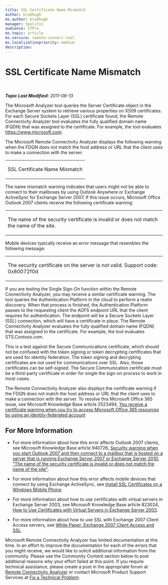 ```yaml
---
title: SSL Certificate Name Mismatch
author: bradhugh
ms.author: bradhugh
manager: tpolitis
audience: ITPro 
ms.topic: article 
ms.service: remote-connect-tool
ms.localizationpriority: medium
description: 
---
```


<div data-xmlns="https://www.w3.org/1999/xhtml">

<div class="topic" data-xmlns="https://www.w3.org/1999/xhtml" data-msxsl="urn:schemas-microsoft-com:xslt" data-cs="https://msdn.microsoft.com/">

<div data-asp="https://msdn2.microsoft.com/asp">

# SSL Certificate Name Mismatch

</div>

<div id="mainSection">

<div id="mainBody">

<span> </span>

_**Topic Last Modified:** 2011-06-13_

The Microsoft Analyzer tool queries the Server Certificate object in the Exchange Server system to retrieve various properties on X509 certificates. For each Secure Sockets Layer (SSL) certificate found, the Remote Connectivity Analyzer tool evaluates the fully qualified domain name (FQDN) that was assigned to the certificate. For example, the tool evaluates https://www.microsoft.com.

The Microsoft Remote Connectivity Analyzer displays the following warning when the FDQN does not match the host address or URL that the client uses to make a connection with the server:


<table>
<colgroup>
<col style="width: 100%" />
</colgroup>
<tbody>
<tr class="odd">
<td><p>SSL Certificate Name Mismatch</p></td>
</tr>
</tbody>
</table>

The name mismatch warning indicates that users might not be able to connect to their mailboxes by using Outlook Anywhere or Exchange ActiveSync for Exchange Server 2007. If this issue occurs, Microsoft Office Outlook 2007 clients receive the following certificate warning:


<table>
<colgroup>
<col style="width: 100%" />
</colgroup>
<tbody>
<tr class="odd">
<td><p>The name of the security certificate is invalid or does not match the name of the site.</p></td>
</tr>
</tbody>
</table>

Mobile devices typically receive an error message that resembles the following message:


<table>
<colgroup>
<col style="width: 100%" />
</colgroup>
<tbody>
<tr class="odd">
<td><p>The security certificate on the server is not valid. Support code: 0x80072f0d</p></td>
</tr>
</tbody>
</table>

If you are testing the Single Sign-On function within the Remote Connectivity Analyzer, you may receive a similar certificate warning. The tool queries the Authentication Platform in the cloud to perform a realm discovery. When that process is finished, the Authentication Platform passes to the requesting client the ADFS endpoint URL that the client requires for authentication. The endpoint will be a Secure Sockets Layer (SSL) connection, which will have a certificate in place. The Remote Connectivity Analyzer evaluates the fully qualified domain name (FQDN) that was assigned to the certificate. For example, the tool evaluates STS.Contoso.com.

This is a test against the Secure Communications certificate, which should not be confused with the token signing or token decrypting certificates that are used for identity federation. The token signing and decrypting certificates are not used for communications over SSL. Also, those certificates can be self-signed. The Secure Communication certificate must be a third-party certificate in order for single the sign-on process to work in most cases.

The Remote Connectivity Analyzer also displays the certificate warning if the FDQN does not match the host address or URL that the client uses to make a connection with the server. To resolve this Microsoft Office 365 issue, see Microsoft Knowledge Base article 2523494, [You receive a certificate warning when you try to access Microsoft Office 365 resources by using an identity-federated account](https://support.microsoft.com/kb/2523494)

<div>

## For More Information

  - For more information about how this error affects Outlook 2007 clients, see Microsoft Knowledge Base article 940726, [Security warning when you start Outlook 2007 and then connect to a mailbox that is hosted on a server that is running Exchange Server 2007 or Exchange Server 2010: "The name of the security certificate is invalid or does not match the name of the site"](https://go.microsoft.com/fwlink/?linkid=3052%26kbid=940726).

  - For more information about how this error affects mobile devices that connect by using Exchange ActiveSync, see [Install SSL Certificates on a Windows Mobile Phone](https://go.microsoft.com/fwlink/?linkid=161942).

  - For more information about how to use certificates with virtual servers in Exchange Server 2003, see Microsoft Knowledge Base article 823024, [How to Use Certificates with Virtual Servers in Exchange Server 2003](https://go.microsoft.com/fwlink/?linkid=3052%26kbid=823024).

  - For more information about how to use SSL with Exchange 2007 Client Access servers, see [White Paper: Exchange 2007 Client Access and SSL](https://go.microsoft.com/fwlink/?linkid=161943).

Microsoft Remote Connectivity Analyzer has limited documentation at this time. In an effort to improve the documentation for each of the errors that you might receive, we would like to solicit additional information from the community. Please use the Community Content section below to post additional reasons why your effort failed at this point. If you require technical assistance, please create a post in the appropriate forum at [Remote Connectivity Analyzer](https://go.microsoft.com/fwlink/?linkid=73420) or contact Microsoft Product Support Services at [Fix a Technical Problem](https://go.microsoft.com/fwlink/?linkid=8158).

</div>

</div>

<span> </span>

</div>

</div>

</div>

